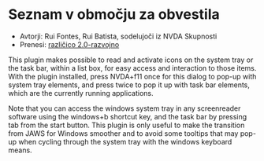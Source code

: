 # Seznam v območju za obvestila #

* Avtorji: Rui Fontes, Rui Batista, sodelujoči iz NVDA Skupnosti
* Prenesi: [različico 2.0-razvojno][1]

This plugin makes possible to read and activate icons on the system tray or
the task bar, within a list box, for easy access and interaction to those
items. With the plugin installed, press NVDA+f11 once for this dialog to
pop-up with system tray elements, and press twice to pop it up with task bar
elements, which are the currently running applications.

Note that you can access the windows system tray in any screenreader
software using the windows+b shortcut key, and the task bar by pressing tab
from the start button. This plugin is only useful to make the transition
from JAWS for Windows smoother and to avoid some tooltips that may pop-up
when cycling through the system tray with the windows keyboard means.


[1]: https://github.com/ruifontes/systrayList/releases/download/2024.03.23/systrayList-2024.03.23.nvda-addon
